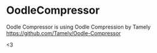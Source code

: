 # OodleCompressor
Oodle Compressor is using Oodle Compression by Tamely
https://github.com/Tamely/Oodle-Compressor

<3
